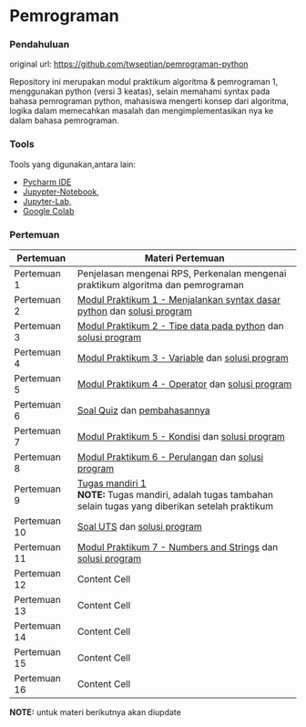 # Pemrograman

### Pendahuluan

original url: https://github.com/twseptian/pemrograman-python

Repository ini merupakan modul praktikum algoritma & pemrograman 1, menggunakan python (versi 3 keatas), selain memahami syntax pada bahasa pemrograman python, mahasiswa mengerti konsep dari algoritma, logika dalam memecahkan masalah dan mengimplementasikan nya ke dalam bahasa pemrograman. 

### Tools
Tools yang digunakan,antara lain: 
- [Pycharm IDE](https://www.jetbrains.com/pycharm/)
- [Jupypter-Notebook](https://jupyter.org/), 
- [Jupyter-Lab,](https://jupyterlab.readthedocs.io/en/stable/)
- [Google Colab](colab.research.google.com)

### Pertemuan

| Pertemuan     | Materi Pertemuan                     |
| ------------- | ------------------------------------ |
| Pertemuan 1   | Penjelasan mengenai RPS, Perkenalan mengenai praktikum algoritma dan pemrograman |
| Pertemuan 2   | [Modul Praktikum 1 - Menjalankan syntax dasar python](https://nbviewer.jupyter.org/github/twseptian/pemrograman-python/blob/master/notebooks/modul-1-menjalankan-python.ipynb) dan [solusi program ]() |
| Pertemuan 3   | [Modul Praktikum 2 - Tipe data pada python](https://nbviewer.jupyter.org/github/twseptian/pemrograman-python/blob/master/notebooks/modul-2-tipe-data.ipynb) dan [solusi program ]()  |
| Pertemuan 4   | [Modul Praktikum 3 - Variable](https://nbviewer.jupyter.org/github/twseptian/pemrograman-python/blob/master/notebooks/modul-3-variable.ipynb) dan [solusi program ]()  |
| Pertemuan 5   | [Modul Praktikum 4 - Operator](https://nbviewer.jupyter.org/github/twseptian/pemrograman-python/blob/master/notebooks/modul-4-operator.ipynb) dan [solusi program ]() |
| Pertemuan 6   | [Soal Quiz](https://github.com/twseptian/pemrograman-python/blob/master/documents/soal-kuis.pdf) dan [pembahasannya](https://github.com/twseptian/pemrograman-python/tree/master/scripts)  |
| Pertemuan 7   | [Modul Praktikum 5 - Kondisi](https://nbviewer.jupyter.org/github/twseptian/pemrograman-python/blob/master/notebooks/modul-5-kondisi.ipynb) dan [solusi program ]()  |
| Pertemuan 8   | [Modul Praktikum 6 - Perulangan](https://nbviewer.jupyter.org/github/twseptian/pemrograman-python/blob/master/notebooks/modul-6-perulangan.ipynb) dan [solusi program ]()  |
| Pertemuan 9   | [Tugas mandiri 1](https://github.com/twseptian/pemrograman-python/blob/master/notebooks/tugas-mandiri.md) <br>**NOTE:** Tugas mandiri, adalah tugas tambahan selain tugas yang diberikan setelah praktikum  |
| Pertemuan 10   | [Soal UTS](https://github.com/twseptian/pemrograman-python/blob/master/notebooks/uts.md) dan [solusi program ]()   |
| Pertemuan 11  | [Modul Praktikum 7 - Numbers and Strings](https://nbviewer.jupyter.org/github/twseptian/pemrograman-python/blob/master/notebooks/modul-7-numbers-dan-string.ipynb.ipynb) dan [solusi program ]()  |
| Pertemuan 12  | Content Cell  |
| Pertemuan 13  | Content Cell  |
| Pertemuan 14  | Content Cell  |
| Pertemuan 15  | Content Cell  |
| Pertemuan 16  | Content Cell  |


**NOTE:** untuk materi berikutnya akan diupdate

